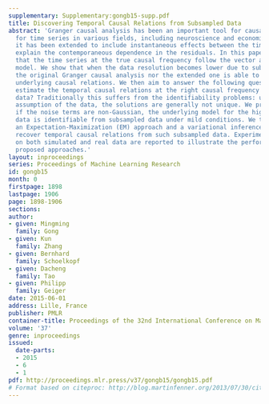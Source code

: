 ```yaml
---
supplementary: Supplementary:gongb15-supp.pdf
title: Discovering Temporal Causal Relations from Subsampled Data
abstract: 'Granger causal analysis has been an important tool for causal analysis
  for time series in various fields, including neuroscience and economics, and recently
  it has been extended to include instantaneous effects between the time series to
  explain the contemporaneous dependence in the residuals. In this paper, we assume
  that the time series at the true causal frequency follow the vector autoregressive
  model. We show that when the data resolution becomes lower due to subsampling, neither
  the original Granger causal analysis nor the extended one is able to discover the
  underlying causal relations. We then aim to answer the following question: can we
  estimate the temporal causal relations at the right causal frequency from the subsampled
  data? Traditionally this suffers from the identifiability problems: under the Gaussianity
  assumption of the data, the solutions are generally not unique. We prove that, however,
  if the noise terms are non-Gaussian, the underlying model for the high frequency
  data is identifiable from subsampled data under mild conditions. We then propose
  an Expectation-Maximization (EM) approach and a variational inference approach to
  recover temporal causal relations from such subsampled data. Experimental results
  on both simulated and real data are reported to illustrate the performance of the
  proposed approaches.'
layout: inproceedings
series: Proceedings of Machine Learning Research
id: gongb15
month: 0
firstpage: 1898
lastpage: 1906
page: 1898-1906
sections: 
author:
- given: Mingming
  family: Gong
- given: Kun
  family: Zhang
- given: Bernhard
  family: Schoelkopf
- given: Dacheng
  family: Tao
- given: Philipp
  family: Geiger
date: 2015-06-01
address: Lille, France
publisher: PMLR
container-title: Proceedings of the 32nd International Conference on Machine Learning
volume: '37'
genre: inproceedings
issued:
  date-parts:
  - 2015
  - 6
  - 1
pdf: http://proceedings.mlr.press/v37/gongb15/gongb15.pdf
# Format based on citeproc: http://blog.martinfenner.org/2013/07/30/citeproc-yaml-for-bibliographies/
---
```

